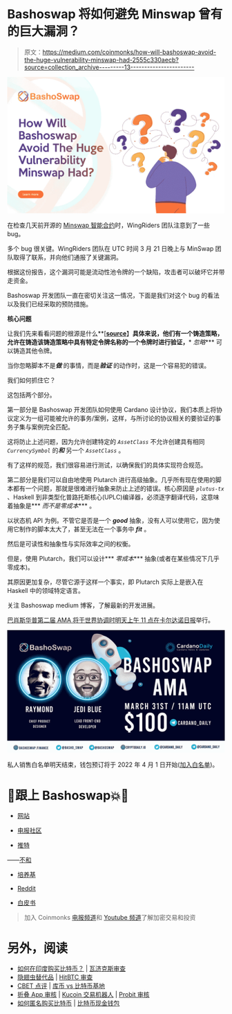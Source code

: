 # Bashoswap 将如何避免 Minswap 曾有的巨大漏洞？

> 原文：<https://medium.com/coinmonks/how-will-bashoswap-avoid-the-huge-vulnerability-minswap-had-2555c330aecb?source=collection_archive---------13----------------------->

![](img/6cb340713dc1b827a5a71adde0e64bca.png)

在检查几天前开源的 [Minswap 智能合约](https://twitter.com/MinswapDEX/status/1506260223572549633?ref_src=twsrc%5Etfw%7Ctwcamp%5Etweetembed%7Ctwterm%5E1506260223572549633%7Ctwgr%5E%7Ctwcon%5Es1_c10&ref_url=https%3A%2F%2Fbeincrypto.com%2Fcardano-based-minswap-dex-exits-maintenance-mode-patching-critical-vulnerability%2F)时，WingRiders 团队注意到了一些 bug。

多个 bug 很关键。WingRiders 团队在 UTC 时间 3 月 21 日晚上与 MinSwap 团队取得了联系，并向他们通报了关键漏洞。

根据这份报告，这个漏洞可能是流动性池令牌的一个缺陷，攻击者可以破坏它并带走资金。

Bashoswap 开发团队一直在密切关注这一情况，下面是我们对这个 bug 的看法以及我们已经采取的预防措施。

**核心问题**

让我们先来看看问题的根源是什么**[**[**source**](https://www.tweag.io/blog/2022-03-25-minswap-lp-vulnerability/)**】**具体来说，他们有一个铸造策略，允许在铸造该铸造策略中具有特定令牌名称的一个令牌时进行验证，*** *忽略**** 可以铸造其他令牌。

当你忽略脚本不是***做*** 的事情，而是***验证*** 的动作时，这是一个容易犯的错误。

我们如何抓住它？

这包括两个部分。

第一部分是 Bashoswap 开发团队如何使用 Cardano 设计协议，我们本质上将协议定义为一组可能被允许的事务/案例，这样，与所讨论的协议相关的要验证的事务子集与案例完全匹配。

这将防止上述问题，因为允许创建特定的 *`AssetClass`* 不允许创建具有相同 *`CurrencySymbol`* 的***和*** 另一个 *`AssetClass`* 。

有了这样的规范，我们很容易进行测试，以确保我们的具体实现符合规范。

第二部分是我们可以自由地使用 Plutarch 进行高级抽象。几乎所有现在使用的脚本都有一个问题，那就是很难进行抽象来防止上述的错误。核心原因是 *`plutus-tx`* 、Haskell 到非类型化普路托斯核心(UPLC)编译器，必须逐字翻译代码，这意味着抽象是*** *而不是零成本**** 。

以状态机 API 为例。不管它是否是一个 ***good*** 抽象，没有人可以使用它，因为使用它制作的脚本太大了，甚至无法在一个事务中 ***fit*** 。

然后是可读性和抽象性与实际效率之间的权衡。

但是，使用 Plutarch，我们可以设计*** *零成本**** 抽象(或者在某些情况下几乎零成本)。

其原因更加复杂，尽管它源于这样一个事实，即 Plutarch 实际上是嵌入在 Haskell 中的领域特定语言。

关注 Bashoswap medium 博客，了解最新的开发进展。

[巴肖斯华普第二届 AMA 将于世界协调时明天上午 11 点在卡尔达诺日报](https://twitter.com/cardano_daily/status/1508823545672966144?s=20&t=-rqfYi3kD6BRUaL0oE1hkg)举行。

![](img/d64b070609e28044b1a34f25cf322745.png)

私人销售白名单明天结束，钱包预订将于 2022 年 4 月 1 日开始([加入白名单](https://whitelist.bashoswap.finance/))。

# 📍跟上 Bashoswap💥🚀

- [网站](https://bashoswap.finance/)

- [电报社区](https://t.me/bashoswap)

- [推特](https://twitter.com/basho_swap)

——[不和](https://discord.gg/FRKD9V8MBa)

- [培养基](https://bashoswap.medium.com/)

- [Reddit](https://www.reddit.com/r/bashoswap/)

*   [白皮书](https://docs.bashoswap.finance/whitepaper)

> 加入 Coinmonks [电报频道](https://t.me/coincodecap)和 [Youtube 频道](https://www.youtube.com/c/coinmonks/videos)了解加密交易和投资

# 另外，阅读

*   [如何在印度购买比特币？](/coinmonks/buy-bitcoin-in-india-feb50ddfef94) | [瓦济克斯审查](/coinmonks/wazirx-review-5c811b074f5b)
*   [隐翅虫替代品](/coinmonks/cryptohopper-alternatives-d67287b16d27) | [HitBTC 审查](/coinmonks/hitbtc-review-c5143c5d53c2)
*   [CBET 点评](https://coincodecap.com/cbet-casino-review) | [库币 vs 比特币基地](https://coincodecap.com/kucoin-vs-coinbase)
*   [折叠 App 审核](https://coincodecap.com/fold-app-review) | [Kucoin 交易机器人](/coinmonks/kucoin-trading-bot-automate-your-trades-8cf0ca2138e0) | [Probit 审核](https://coincodecap.com/probit-review)
*   [如何匿名购买比特币](https://coincodecap.com/buy-bitcoin-anonymously) | [比特币现金钱包](https://coincodecap.com/bitcoin-cash-wallets)
